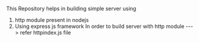 This Repository helps in building simple server using 
1. http module present in nodejs 
2. Using express js framework
In order to build server with http module ---> refer httpindex.js file
